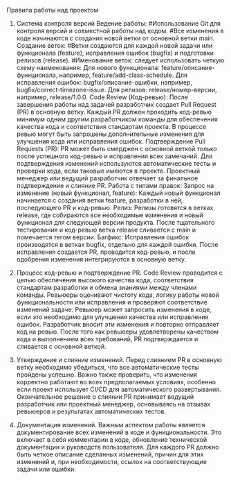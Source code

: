 Правила работы над проектом
1. Система контроля версий 
	Ведение работы:
		#Использование Git для контроля версий и совместной работы над кодом.
		#Все изменения в коде начинаются с создания новой ветки от основной ветки main.
	Создание веток:
		#Ветки создаются для каждой новой задачи или функционала (feature), исправления ошибок (bugfix) и подготовки релизов (release).
		#Именование веток: следует использовать четкую схему наименования:
	Для нового функционала: feature/описание-функционала, например, feature/add-class-schedule.
	Для исправления ошибок: bugfix/описание-ошибки, например, bugfix/correct-timezone-issue.
	Для релизов: release/номер-версии, например, release/1.0.0.
Code Review (Код-ревью):
	После завершения работы над задачей разработчик создает Pull Request (PR) в основную ветку.
	Каждый PR должен проходить код-ревью минимум одним другим разработчиком команды для обеспечения качества кода и соответствия стандартам проекта.
	В процессе ревью могут быть запрошены дополнительные изменения для улучшения кода или исправления ошибок.
Подтверждение Pull Requests (PR):
	PR может быть смерджен с основной веткой только после успешного код-ревью и исправления всех замечаний.
	Для подтверждения изменений используются автоматические тесты и проверки кода, если таковые имеются в проекте.
	Проектный менеджер или ведущий разработчик отвечает за финальное подтверждение и слияние PR.
Работа с типами правок:
	Запрос на изменение (новый функционал, feature): Каждый новый функционал начинается с создания ветки feature, разработки в ней, последующего PR и код-ревью.
	Релиз: Релизы готовятся в ветках release, где собираются все необходимые изменения и новый функционал для следующей версии продукта. После тщательного тестирования и код-ревью ветка release сливается с main и помечается тегом версии.
	Багфикс: Исправления ошибок производятся в ветках bugfix, отдельно для каждой ошибки. После исправления создается PR, проводится код-ревью, и после одобрения изменения интегрируются в основную ветку.
2. Процесс код-ревью и подтверждение PR.
	Code Review проводится с целью обеспечения высокого качества кода, соответствия стандартам разработки и обмена знаниями между членами команды.
	Ревьюеры оценивают чистоту кода, логику работы новой функциональности или исправления и проверяют соответствие изменений задаче.
	Ревьюер может запросить изменения в коде, если это необходимо для улучшения качества или исправления ошибок. Разработчик вносит эти изменения и повторно отправляет код на ревью.
	После того как ревьюеры удовлетворены качеством кода и выполнением всех требований, PR подтверждается и сливается с основной веткой.
3. Утверждение и слияние изменений.
	Перед слиянием PR в основную ветку необходимо убедиться, что все автоматические тесты пройдены успешно.
	Важно также проверить, что изменения корректно работают во всех предполагаемых условиях, особенно если проект использует CI/CD для автоматического развертывания.
	Окончательное решение о слиянии PR принимает ведущий разработчик или проектный менеджер, основываясь на отзывах ревьюеров и результатах автоматических тестов.



4. Документация изменений.
	Важным аспектом работы является документирование всех изменений в коде и функциональности. Это включает в себя комментарии в коде, обновление технической документации и руководств пользователя.
	Для каждого PR должно быть четкое описание сделанных изменений, причин для этих изменений и, при необходимости, ссылок на соответствующие задачи или ошибки.

